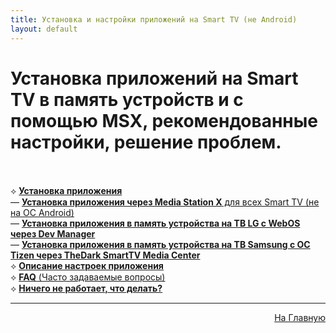 ```yaml
---
title: Установка и настройки приложений на Smart TV (не Android)
layout: default
---
```

# Установка приложений на Smart TV в память устройств и с помощью MSX, рекомендованные настройки, решение проблем.<br><br>

⟡ <a href="https://lazykpub.github.io/Lazykpub/pages/smarttv">**Установка приложения**</a>  
    — <a href="subp/msx-install">**Установка приложения через Media Station X** для всех Smart TV (не на ОС Android)</a>  
    — <a href="subp/lg-install">**Установка приложения в память устройства на ТВ LG с WebOS через Dev Manager**</a>  
    — <a href="subp/samsung-install">**Установка приложения в память устройства на ТВ Samsung с ОС Tizen через TheDark SmartTV Media Center**</a>   
⟡ <a href="subp/smarttv-settings">**Описание настроек приложения**</a>  
⟡ <a href="subp/smarttv-faq">**FAQ** (Часто задаваемые вопросы)</a>  
⟡ <a href="subp/smarttv-problem">**Ничего не работает, что делать?**</a>  


---
<p  align="right"><a href="https://lazykpub.github.io/Lazykpub">На Главную</a></p>
